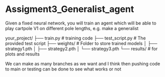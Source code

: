 # Assigment3_Generalist_agent
Given a fixed neural network, you will train an agent which will be able to play cartpole V1 on different pole lengths, e.g. make a generalist

your_project/
├── train.py          # training code 
├── test_script.py    # The provided test script 
├── weights/          # Folder to store trained models
│   ├── strategy1.pth
│   ├── strategy2.pth
│   └── strategy3.pth
└── results/          # for plots and results

We can make as many branches as we want and I think then pushing code to main or testing can be done to see what works or not